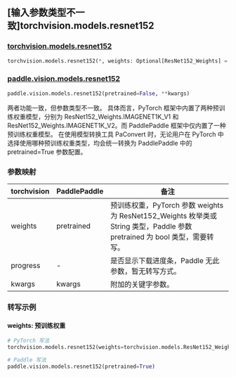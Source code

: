 ## [输入参数类型不一致]torchvision.models.resnet152

### [torchvision.models.resnet152](https://pytorch.org/vision/stable/models/generated/torchvision.models.resnet152.html)

```python
torchvision.models.resnet152(*, weights: Optional[ResNet152_Weights] = None, progress: bool = True, **kwargs: Any)
```

### [paddle.vision.models.resnet152](https://www.paddlepaddle.org.cn/documentation/docs/zh/api/paddle/vision/models/resnet152_cn.html)

```python
paddle.vision.models.resnet152(pretrained=False, **kwargs)
```

两者功能一致，但参数类型不一致。 具体而言，PyTorch 框架中内置了两种预训练权重模型，分别为 ResNet152_Weights.IMAGENET1K_V1 和 ResNet152_Weights.IMAGENET1K_V2。而 PaddlePaddle 框架中仅内置了一种预训练权重模型。
在使用模型转换工具 PaConvert 时，无论用户在 PyTorch 中选择使用哪种预训练权重类型，均会统一转换为 PaddlePaddle 中的 pretrained=True 参数配置。

### 参数映射

| torchvision | PaddlePaddle | 备注 |
| ----------- | ------------ | ---- |
| weights     | pretrained   | 预训练权重，PyTorch 参数 weights 为 ResNet152_Weights 枚举类或 String 类型，Paddle 参数 pretrained 为 bool 类型，需要转写。|
| progress    | -            | 是否显示下载进度条，Paddle 无此参数，暂无转写方式。|
| kwargs      | kwargs       | 附加的关键字参数。|

### 转写示例
#### weights: 预训练权重
```python
# PyTorch 写法
torchvision.models.resnet152(weights=torchvision.models.ResNet152_Weights.DEFAULT)

# Paddle 写法
paddle.vision.models.resnet152(pretrained=True)
```
